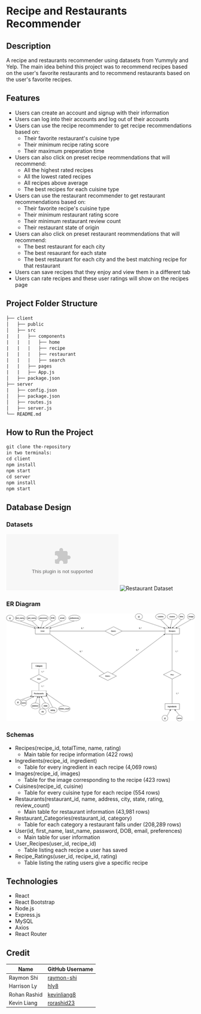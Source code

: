 # Recipe and Restaurants Recommender

## Description
A recipe and restaurants recommender using datasets from Yummyly and Yelp. The main idea behind this project was to recommend recipes based on the user's favorite restaurants and to recommend restaurants based on the user's favorite recipes.

## Features
* Users can create an account and signup with their information
* Users can log into their accounts and log out of their accounts
* Users can use the recipe recommender to get recipe recommendations based on:
  * Their favorite restaurant's cuisine type
  * Their minimum recipe rating score
  * Their maximum preperation time
* Users can also click on preset recipe reommendations that will recommend:
  * All the highest rated recipes
  * All the lowest rated recipes
  * All recipes above average
  * The best recipes for each cuisine type
* Users can use the restaurant recommender to get restaurant recommendations based on:
  * Their favorite recipe's cuisine type
  * Their minimum restaurant rating score
  * Their minimum restaurant review count
  * Their restaurant state of origin
* Users can also click on preset restaurant reommendations that will recommend:
  * The best restaurant for each city
  * The best resaurant for each state
  * The best restaurant for each city and the best matching recipe for that restaurant
* Users can save recipes that they enjoy and view them in a different tab
* Users can rate recipes and these user ratings will show on the recipes page

## Project Folder Structure
```
├── client
│   ├── public
│   ├── src
|   |   ├── components
|   |   |   ├── home
|   |   |   ├── recipe
|   |   |   ├── restaurant
|   |   |   ├── search
|   |   ├── pages
|   |   ├── App.js
│   ├── package.json
├── server
|   ├── config.json
│   ├── package.json
│   ├── routes.js
│   ├── server.js
└── README.md
```

## How to Run the Project
```
git clone the-repository
in two terminals:
cd client
npm install
npm start
cd server
npm install
npm start
```

## Database Design

### Datasets
![Recipe Dataset](http://123.57.42.89/Dataset_ict/Yummly-66K-28K/Yummly28K.zip)
![Restaurant Dataset](https://www.yelp.com/dataset)

### ER Diagram
![](images/ER_Diagram.png)

### Schemas
* Recipes(recipe_id, totalTime, name, rating)
  * Main table for recipe information (422 rows)
* Ingredients(recipe_id, ingredient)
  * Table for every ingredient in each recipe (4,069 rows)
* Images(recipe_id, images)
  * Table for the image corresponding to the recipe (423 rows)
* Cuisines(recipe_id, cuisine)
  * Table for every cuisine type for each recipe (554 rows)
* Restaurants(restaurant_id, name, address, city, state, rating, review_count)
  * Main table for restaurant information (43,981 rows)
* Restaurant_Categories(restaurant_id, category)
  * Table for each category a restaurant falls under (208,289 rows)
* User(id, first_name, last_name, password, DOB, email, preferences)
  * Main table for user information
* User_Recipes(user_id, recipe_id)
  * Table listing each recipe a user has saved
* Recipe_Ratings(user_id, recipe_id, rating)
  * Table listing the rating users give a specific recipe

## Technologies
- React
- React Bootstrap
- Node.js
- Express.js
- MySQL
- Axios
- React Router

## Credit
| Name      | GitHub Username |
| ----------- | ----------- |
| Raymon Shi      | [raymon-shi](https://github.com/raymon-shi)       |
| Harrison Ly   | [hly8](https://github.com/hly8)        |
| Rohan Rashid   | [kevinliang8](https://github.com/kevinliang8)        |
| Kevin Liang   | [rorashid23](https://github.com/rorashid23)        |
